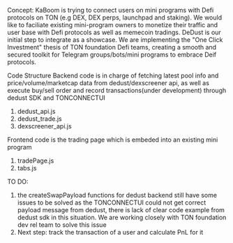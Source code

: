 Concept:
KaBoom is trying to connect users on mini programs with Defi protocols on TON (e.g DEX, DEX perps, launchpad and staking). We would like to faciliate existing mini-program owners to monetize their traffic and user base with Defi protocols as well as memecoin tradings. DeDust is our initial step to integrate as a showcase. We are implementing the "One Click Investment" thesis of TON foundation Defi teams, creating a smooth and secured toolkit for Telegram groups/bots/mini programs to embrace Deif protocols. 


Code Structure
Backend code is in charge of fetching latest pool info and price/volume/marketcap data from dedust/dexscreener api, as well as execute buy/sell order and record transactions(under development) through dedust SDK and TONCONNECTUI
1. dedust_api.js
2. dedust_trade.js
3. dexscreener_api.js

Frontend code is the trading page which is embeded into an existing mini program
1. tradePage.js
2. tabs.js

TO DO:
1. the createSwapPayload functions for dedust backend still have some issues to be solved as the TONCONNECTUI could not get correct payload message from dedust, there is lack of clear code example from dedust sdk in this situation.
   We are working closely with TON foundation dev rel team to solve this issue
2. Next step: track the transaction of a user and calculate PnL for it
